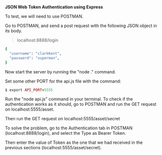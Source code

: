 **JSON Web Token Authentication using Express**

To test, we will need to use POSTMAN.

Go to POSTMAN, and send a post request with the following JSON object in its body.
>localhost:8888/login
```ruby
{
  "username": "clarkKent",
  "password": "superman",
}
```
Now start the server by running the "node ." command.

Set some other PORT for the api.js file with the command:
```ruby
$ export API_PORT=5555
```

Run the "node api.js" command in your terminal. 
To check if the authentication works as it should, go to POSTMAN and run the GET request on localhost:5555/asset. 

Then run the GET request on localhost:5555/asset/secret

To solve the problem, go to the Authentication tab in POSTMAN (localhost:8888/login), and select the Type as Bearer Token. 

Then enter the value of Token as the one that we had received in the previous sections (localhost:5555/asset/secret).

